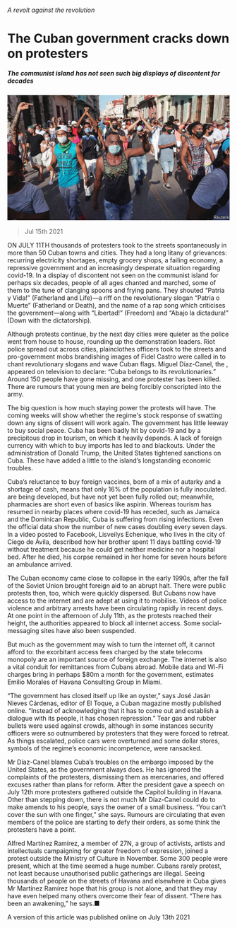 ###### A revolt against the revolution

# The Cuban government cracks down on protesters 

##### The communist island has not seen such big displays of discontent for decades 

![image](images/20210717_AMP002.jpg) 

> Jul 15th 2021 

ON JULY 11TH thousands of protesters took to the streets spontaneously in more than 50 Cuban towns and cities. They had a long litany of grievances: recurring electricity shortages, empty grocery shops, a failing economy, a repressive government and an increasingly desperate situation regarding covid-19. In a display of discontent not seen on the communist island for perhaps six decades, people of all ages chanted and marched, some of them to the tune of clanging spoons and frying pans. They shouted “Patria y Vida!” (Fatherland and Life)—a riff on the revolutionary slogan “Patria o Muerte” (Fatherland or Death), and the name of a rap song which criticises the government—along with “Libertad!” (Freedom) and “Abajo la dictadura!” (Down with the dictatorship).

Although protests continue, by the next day cities were quieter as the police went from house to house, rounding up the demonstration leaders. Riot police spread out across cities, plainclothes officers took to the streets and pro-government mobs brandishing images of Fidel Castro were called in to chant revolutionary slogans and wave Cuban flags. Miguel Díaz-Canel, the , appeared on television to declare: “Cuba belongs to its revolutionaries.” Around 150 people have gone missing, and one protester has been killed. There are rumours that young men are being forcibly conscripted into the army.


The big question is how much staying power the protests will have. The coming weeks will show whether the regime's stock response of swatting down any signs of dissent will work again. The government has little leeway to buy social peace. Cuba has been badly hit by covid-19 and by a precipitous drop in tourism, on which it heavily depends. A lack of foreign currency with which to buy imports has led to  and blackouts. Under the administration of Donald Trump, the United States tightened sanctions on Cuba. These have added a little to the island’s longstanding economic troubles.

Cuba’s reluctance to buy foreign vaccines, born of a mix of autarky and a shortage of cash, means that only 16% of the population is fully inoculated.  are being developed, but have not yet been fully rolled out; meanwhile, pharmacies are short even of basics like aspirin. Whereas tourism has resumed in nearby places where covid-19 has receded, such as Jamaica and the Dominican Republic, Cuba is suffering from rising infections. Even the official data show the number of new cases doubling every seven days. In a video posted to Facebook, Lisveilys Echenique, who lives in the city of Ciego de Ávila, described how her brother spent 11 days battling covid-19 without treatment because he could get neither medicine nor a hospital bed. After he died, his corpse remained in her home for seven hours before an ambulance arrived.

The Cuban economy came close to collapse in the early 1990s, after the fall of the Soviet Union brought foreign aid to an abrupt halt. There were public protests then, too, which were quickly dispersed. But Cubans now have access to the internet and are adept at using it to mobilise. Videos of police violence and arbitrary arrests have been circulating rapidly in recent days. At one point in the afternoon of July 11th, as the protests reached their height, the authorities appeared to block all internet access. Some social-messaging sites have also been suspended.

But much as the government may wish to turn the internet off, it cannot afford to: the exorbitant access fees charged by the state telecoms monopoly are an important source of foreign exchange. The internet is also a vital conduit for remittances from Cubans abroad. Mobile data and Wi-Fi charges bring in perhaps $80m a month for the government, estimates Emilio Morales of Havana Consulting Group in Miami.

“The government has closed itself up like an oyster,” says José Jasán Nieves Cárdenas, editor of El Toque, a Cuban magazine mostly published online. “Instead of acknowledging that it has to come out and establish a dialogue with its people, it has chosen repression.” Tear gas and rubber bullets were used against crowds, although in some instances security officers were so outnumbered by protesters that they were forced to retreat. As things escalated, police cars were overturned and some dollar stores, symbols of the regime’s economic incompetence, were ransacked.

Mr Díaz-Canel blames Cuba’s troubles on the embargo imposed by the United States, as the government always does. He has ignored the complaints of the protesters, dismissing them as mercenaries, and offered excuses rather than plans for reform. After the president gave a speech on July 12th more protesters gathered outside the Capitol building in Havana. Other than stepping down, there is not much Mr Díaz-Canel could do to make amends to his people, says the owner of a small business. “You can’t cover the sun with one finger,” she says. Rumours are circulating that even members of the police are starting to defy their orders, as some think the protesters have a point.

Alfred Martínez Ramírez, a member of 27N, a group of activists, artists and intellectuals campaigning for greater freedom of expression, joined a protest outside the Ministry of Culture in November. Some 300 people were present, which at the time seemed a huge number. Cubans rarely protest, not least because unauthorised public gatherings are illegal. Seeing thousands of people on the streets of Havana and elsewhere in Cuba gives Mr Martínez Ramírez hope that his group is not alone, and that they may have even helped many others overcome their fear of dissent. “There has been an awakening,” he says.■

A version of this article was published online on July 13th 2021

